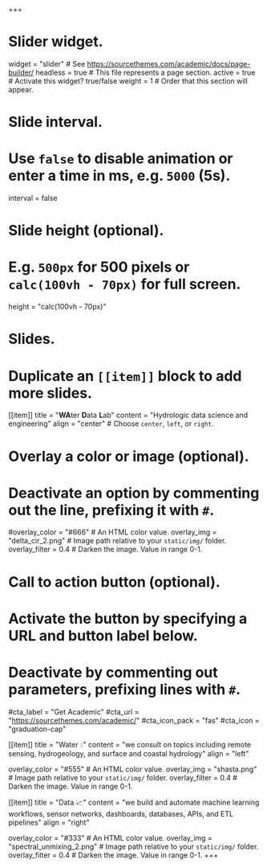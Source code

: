 +++
# Slider widget.
widget = "slider"  # See https://sourcethemes.com/academic/docs/page-builder/
headless = true  # This file represents a page section.
active = true  # Activate this widget? true/false
weight = 1  # Order that this section will appear.

# Slide interval.
# Use `false` to disable animation or enter a time in ms, e.g. `5000` (5s).
interval = false

# Slide height (optional).
# E.g. `500px` for 500 pixels or `calc(100vh - 70px)` for full screen.
height = "calc(100vh - 70px)"

# Slides.
# Duplicate an `[[item]]` block to add more slides.
[[item]]
  title = "<b>WA</b>ter <b>D</b>ata <b>L</b>ab"
  content = "Hydrologic data science and engineering"
  align = "center"  # Choose `center`, `left`, or `right`.

  # Overlay a color or image (optional).
  #   Deactivate an option by commenting out the line, prefixing it with `#`.
  #overlay_color = "#666"  # An HTML color value.
  overlay_img = "delta_cir_2.png"  # Image path relative to your `static/img/` folder.
  overlay_filter = 0.4  # Darken the image. Value in range 0-1.

  # Call to action button (optional).
  #   Activate the button by specifying a URL and button label below.
  #   Deactivate by commenting out parameters, prefixing lines with `#`.
  #cta_label = "Get Academic"
  #cta_url = "https://sourcethemes.com/academic/"
  #cta_icon_pack = "fas"
  #cta_icon = "graduation-cap"

[[item]]
  title = "Water :droplet:"
  content = "we consult on topics including remote sensing, hydrogeology, and surface and coastal hydrology"
  align = "left"

  overlay_color = "#555"  # An HTML color value.
  overlay_img = "shasta.png"  # Image path relative to your `static/img/` folder.
  overlay_filter = 0.4  # Darken the image. Value in range 0-1.

[[item]]
  title = "Data 📈"
  content = "we build and automate machine learning workflows, sensor networks, dashboards, databases, APIs, and ETL pipelines"
  align = "right"

  overlay_color = "#333"  # An HTML color value.
  overlay_img = "spectral_unmixing_2.png"  # Image path relative to your `static/img/` folder.
  overlay_filter = 0.4  # Darken the image. Value in range 0-1.
+++
